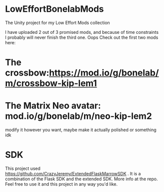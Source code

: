 # LowEffortBonelabMods
 The Unity project for my Low Effort Mods collection


I have uploaded 2 out of 3 promised mods, and because of time constraints I probably will never finish the third one. Oops
Check out the first two mods here:

# The crossbow:https://mod.io/g/bonelab/m/crossbow-kip-lem1
# The Matrix Neo avatar: mod.io/g/bonelab/m/neo-kip-lem2

modify it however you want, maybe make it actually polished or something idk


# SDK
This project used https://github.com/CrazyJeremy/ExtendedFlaskMarrowSDK . It is a combination of the Flask SDK and the extended SDK. More info at the repo. Feel free to use it and this project in any way you'd like.
